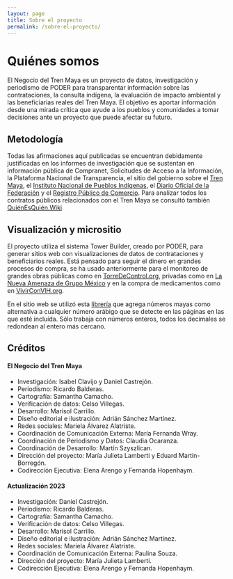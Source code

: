 ```yaml
---
layout: page
title: Sobre el proyecto
permalink: /sobre-el-proyecto/
---
```


# Quiénes somos

El Negocio del Tren Maya es un proyecto de datos, investigación y periodismo de PODER para transparentar información sobre las contrataciones, la consulta indígena, la evaluación de impacto ambiental y las beneficiarias reales del Tren Maya.
El objetivo es aportar información desde una mirada crítica que ayude a los pueblos y comunidades a tomar decisiones ante un proyecto que puede afectar su futuro.


## Metodología

Todas las afirmaciones aquí publicadas se encuentran debidamente justificadas en los informes de investigación que se sustentan en información pública de Compranet, Solicitudes de Acceso a la Información, la Plataforma Nacional de Transparencia, el sitio del gobierno sobre el [Tren Maya](https://www.trenmaya.gob.mx/), el [Instituto Nacional de Pueblos Indígenas](https://www.gob.mx/inpi), el [Diario Oficial de la Federación](https://www.dof.gob.mx/) y el [Registro Público de Comercio](https://rpc.economia.gob.mx/). Para analizar todos los contratos públicos relacionados con el Tren Maya se consultó también [QuiénEsQuién.Wiki](https://www.quienesquien.wiki/)


## Visualización y micrositio

El proyecto utiliza el sistema Tower Builder, creado por PODER, para generar sitios web con visualizaciones de datos de contrataciones y beneficiarios reales. Está pensado para seguir el dinero en grandes procesos de compra, se ha usado anteriormente para el monitoreo de grandes obras públicas como en [TorreDeControl.org](https://torredecontrol.projectpoder.org/), privadas como en [La Nueva Amenaza de Grupo México](https://lanuevaamenazadegrupomexico.poderlatam.org/) y en la compra de medicamentos como en [VivirConVIH.org](http://livingwithhiv.org/).

En el sitio web se utilizó esta [librería](https://github.com/ProjectPODER/numeros-mayas-js) que agrega números mayas como alternativa a cualquier número arábigo que se detecte en las páginas en las que esté incluída. Sólo trabaja con números enteros, todos los decimales se redondean al entero más cercano.



## Créditos

#### El Negocio del Tren Maya

* Investigación: Isabel Clavijo y Daniel Castrejón.
* Periodismo: Ricardo Balderas.
* Cartografía: Samantha Camacho.
* Verificación de datos: Celso Villegas.
* Desarrollo: Marisol Carrillo.
* Diseño editorial e ilustración: Adrián Sánchez Martínez.
* Redes sociales: Mariela Álvarez Alatriste.
* Coordinación de Comunicación Externa: María Fernanda Wray.
* Coordinación de Periodismo y Datos: Claudia Ocaranza.
* Coordinación de Desarrollo: Martín Szyszlican.
* Dirección del proyecto: María Julieta Lamberti y Eduard Martín-Borregón.
* Codirección Ejecutiva: Elena Arengo y Fernanda Hopenhaym.

#### Actualización 2023

* Investigación: Daniel Castrejón.
* Periodismo: Ricardo Balderas.
* Cartografía: Samantha Camacho.
* Verificación de datos: Celso Villegas.
* Desarrollo: Marisol Carrillo.
* Diseño editorial e ilustración: Adrián Sánchez Martínez.
* Redes sociales: Mariela Álvarez Alatriste.
* Coordinación de Comunicación Externa: Paulina Souza.
* Dirección del proyecto: María Julieta Lamberti.
* Codirección Ejecutiva: Elena Arengo y Fernanda Hopenhaym.
